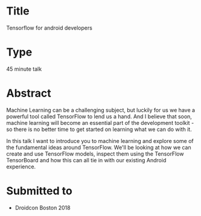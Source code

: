 # Title

Tensorflow for android developers

# Type

45 minute talk

# Abstract

Machine Learning can be a challenging subject, but luckily for us we have a powerful tool called TensorFlow to lend us a hand. And I believe that soon, machine learning will become an essential part of the development toolkit - so there is no better time to get started on learning what we can do with it. 

In this talk I want to introduce you to machine learning and explore some of the fundamental ideas around TensorFlow. We'll  be looking at how we can create and use TensorFlow models, inspect them using the TensorFlow TensorBoard and how this can all tie in with our existing Android experience.

# Submitted to

- Droidcon Boston 2018
